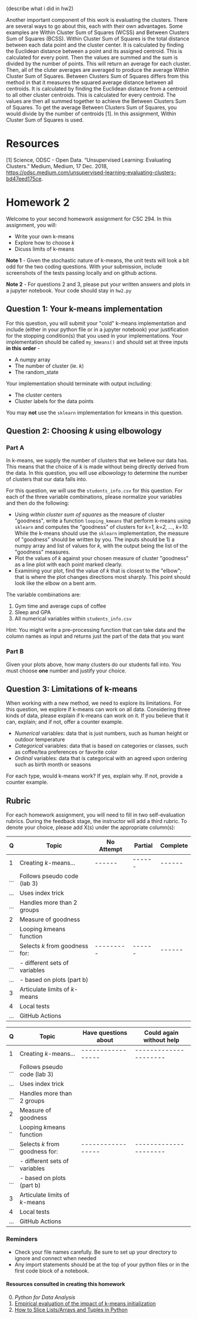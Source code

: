 (describe what i did in hw2)

Another important component of this work is evaluating the clusters. There are several ways to go about this, each with their own advantages. Some examples are Within Cluster Sum of Squares (WCSS) and Between Clusters Sum of Squares (BCSS). Within Cluster Sum of Squares is the total distance between each data point and the cluster center. It is calculated by finding the Euclidean distance between a point and its assigned centroid. This is calculated for every point. Then the values are summed and the sum is divided by the number of points. This will return an average for each cluster. Then, all of the cluter averages are averaged to produce the average Within Cluster Sum of Squares. Between Clusters Sum of Squares differs from this method in that it measures the squared average distance between all centroids. It is calculated by finding the Euclidean distance from a centroid to all other cluster centroids. This is calculated for every centroid. The values are then all summed together to achieve the Between Clusters Sum of Squares. To get the average Between Clusters Sum of Squares, you would divide by the number of centroids [1].  In this assignment, Within Cluster Sum of Squares is used.




# Resources

[1] Science, ODSC - Open Data. “Unsupervised Learning: Evaluating Clusters.” Medium, Medium, 17 Dec. 2018, https://odsc.medium.com/unsupervised-learning-evaluating-clusters-bd47eed175ce. 


# Homework 2

Welcome to your second homework assignment for CSC 294. In this assignment, you will: 
* Write your own k-means
* Explore how to choose _k_
* Dicuss limits of k-means

**Note 1** - Given the stochastic nature of k-means, the unit tests will look a bit odd for 
the two coding questions. With your submission, include screenshots of the tests 
passing locally and on github actions. 

**Note 2** - For questions 2 and 3, please put your written answers and plots in a jupyter notebook. Your code should stay in `hw2.py`

## Question 1: Your k-means implementation 
For this question, you will submit your "cold" k-means implementation and include (either 
in your python file or in a jupyter notebook) your justification for the stopping 
condition(s) that you used in your implementations. Your implementation should be 
called `my_kmeans()` and should set at three inputs **in this order** -

* A numpy array
* The number of cluster (ie. _k_)
* The random_state

Your implementation should terminate with output including:
- The cluster centers
- Cluster labels for the data points

You may **not** use the `sklearn` implementation for kmeans in this question. 


## Question 2: Choosing _k_ using elbowology 
### Part A
In k-means, we supply the number of clusters that we believe our data has. This means that 
the choice of _k_ is made without being directly derived from the data. In this question, 
you will use _elbowology_ to determine the number of clusters that our data falls into. 

For this question, we will use the `students_info.csv` for this question. For each of the 
three variable combinations, please normalize your variables and then do the following:
* Using _within cluster sum of squares_ as the measure of 
  cluster "goodness", write a function `looping_kmeans` that perform k-means using `sklearn` 
  and computes the "goodness" of clusters for _k=1, k=2, ..., k=10._ While the k-means should 
  use the `sklearn` implementation, the measure of "goodness" should be written by you. 
  The inputs should be 1) a numpy array and list of values for _k_, with the output being the 
  list of the "goodness" measures. 
* Plot the values of _k_ against your chosen measure of cluster "goodness" as a line plot with 
  each point marked clearly. 
* Examining your plot, find the value of _k_ that is closest to the "elbow"; that is where the 
  plot changes directions most sharply. This point should look like the elbow on a bent arm.   
  
The variable combinations are:
1. Gym time and average cups of coffee
2. Sleep and GPA
4. All numerical variables within `students_info.csv`

Hint: You might write a pre-processing function that can take data and the column names as input and returns just the part of the data that you want

### Part B
Given your plots above, how many clusters do our students fall into. You must choose **one** 
number and justify your choice. 


## Question 3: Limitations of k-means
When working with a new method, we need to explore its limitations. For this question, we 
explore if k-means can work on all data. Considering three kinds of data, please explain 
if k-means can work on it. If you believe that it can, explain; and if not, offer a counter 
example. 
* _Numerical_ variables: data that is just numbers, such as human height or outdoor temperature
* _Categorical_ variables: data that is based on categories or classes, such as coffee/tea 
preferences or favorite color
* _Ordinal_ variables: data that is categorical with an agreed upon ordering such as birth month
 or seasons
 
 For each type, would k-means work? If yes, explain why. If not, provide a counter example. 

## Rubric

For each homework assignment, you will need to fill in two self-evaluation rubrics. During the feedback stage, the instructor will add a third rubric. To denote your choice, please add X(s) under the appropriate column(s): 

|  Q  | Topic                         | No Attempt | Partial | Complete | 
|-----|-----------------------------  |------------|---------|----------|
|  1  | Creating $k$-means...         |  ------    |  ------ |  ------  |  
| ... | Follows pseudo code (lab 3)   |            |         |          | 
| ... | Uses index trick              |            |         |          |   
| ... | Handles more than 2 groups    |            |         |          |  
|  2  | Measure of goodness           |            |         |          |
| ..  | Looping $k$means function     |            |         |          |
| ... | Selects $k$ from goodness for:|  --------- |  ------ |  ------  |
| ... | - different sets of variables |            |         |          |
| ... | - based on plots (part b)     |            |         |          |                
|  3  | Articulate limits of $k$-means|            |         |          |
|  4  | Local tests                   |            |         |          |
| ... | GitHub Actions                |            |         |          |


|  Q  | Topic                         | Have questions about| Could again without help | 
|-----|-----------------------------  |---------------------|--------------------------|
|  1  | Creating $k$-means...         |  -----------------  | ---------------------    |  
| ... | Follows pseudo code (lab 3)   |                     |                          |
| ... | Uses index trick              |                     |                          |  
| ... | Handles more than 2 groups    |                     |                          | 
|  2  | Measure of goodness           |                     |                          |  
| ..  | Looping $k$means function     |                     |                          | 
| ... | Selects $k$ from goodness for:|  -----------------  | ---------------------    | 
| ... | - different sets of variables |                     |                          | 
| ... | - based on plots (part b)     |                     |                          |
|  3  | Articulate limits of $k$-means|                     |                          | 
|  4  | Local tests                   |                     |                          | 
| ... | GitHub Actions                |                     |                          | 

### Reminders
* Check your file names carefully. Be sure to set up your directory to ignore and connect 
when needed
* Any import statements should be at the top of your python files or in the first 
code block of a notebook. 

#### Resources consulted in creating this homework
0. _Python for Data Analysis_
1. [Empirical evaluation of the impact of k-means initialization](https://scikit-learn.org/stable/auto_examples/cluster/plot_kmeans_stability_low_dim_dense.html#sphx-glr-auto-examples-cluster-plot-kmeans-stability-low-dim-dense-py)
2. [How to Slice Lists/Arrays and Tuples in Python](https://www.pythoncentral.io/how-to-slice-listsarrays-and-tuples-in-python/)
